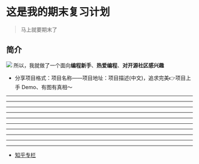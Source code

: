# 这是我的期末复习计划
>马上就要期末了
## 简介
![](https://github.com/521xueweihan/HelloGitHub/blob/master/01/img/hello-github.jpg)
所以，我就做了一个面向**编程新手**、**热爱编程**、**对开源社区感兴趣** 
- 分享项目格式：项目名称——项目地址：项目描述(中文)，追求完美👉项目上手 Demo、有图有真相～
---
---
---
---
---
---
---
---
---------
---
- [知乎专栏](https://zhuanlan.zhihu.com/hellogithub)
